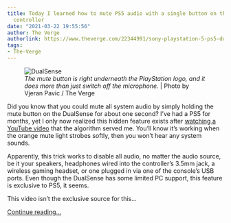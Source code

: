 ```yaml
---
title: Today I learned how to mute PS5 audio with a single button on the DualSense
  controller
date: "2021-03-22 19:55:56"
author: The Verge
authorlink: https://www.theverge.com/22344991/sony-playstation-5-ps5-dualsense-mute-system-audio-all-sounds
tags:
- The-Verge
---
```

<figure>
      <img alt="DualSense" src="https://cdn.vox-cdn.com/thumbor/DgwuX1IuErD_7CgiMSHn26MfdB8=/0x0:2040x1360/1310x873/cdn.vox-cdn.com/uploads/chorus_image/image/69008018/vpavic_4261_20201023_0028.0.jpg" />
        <figcaption><em>The mute button is right underneath the PlayStation logo, and it does more than just switch off the microphone.</em> | Photo by Vjeran Pavic / The Verge</figcaption>
    </figure>

  <p id="vU7xI9">Did you know that you could mute all system audio by simply holding the mute button on the DualSense for about one second? I’ve had a PS5 for months, yet I only now realized this hidden feature exists after <a href="https://www.youtube.com/watch?v=Wzw4DQT0qzs">watching a YouTube video</a> that the algorithm served me. You’ll know it’s working when the orange mute light strobes softly, then you won’t hear any system sounds.</p>
<p id="cQnHg4">Apparently, this trick works to disable all audio, no matter the audio source, be it your speakers, headphones wired into the controller’s 3.5mm jack, a wireless gaming headset, or one plugged in via one of the console’s USB ports. Even though the DualSense has some limited PC support, this feature is exclusive to PS5, it seems.</p>
<p id="5PYvPR">This video isn’t the exclusive source for this...</p>
  <p>
    <a href="https://www.theverge.com/22344991/sony-playstation-5-ps5-dualsense-mute-system-audio-all-sounds">Continue reading&hellip;</a>
  </p>